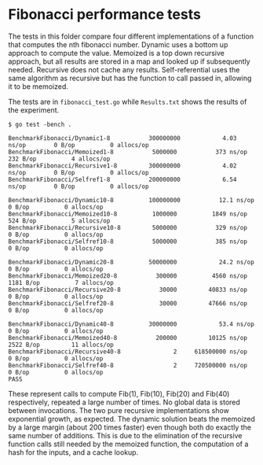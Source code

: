 # Fibonacci performance tests

The tests in this folder compare four different implementations of a function
that computes the nth fibonacci number. Dynamic uses a bottom up approach to
compute the value. Memoized is a top down recursive approach, but all results
are stored in a map and looked up if subsequently needed. Recursive does not
cache any results. Self-referential uses the same algorithm as recursive but
has the function to call passed in, allowing it to be memoized.

The tests are in `fibonacci_test.go` while `Results.txt` shows the results of the
experiment.

```text
$ go test -bench .

BenchmarkFibonacci/Dynamic1-8         	300000000	         4.03 ns/op	       0 B/op	       0 allocs/op
BenchmarkFibonacci/Memoized1-8        	 5000000	       373 ns/op	     232 B/op	       4 allocs/op
BenchmarkFibonacci/Recursive1-8       	300000000	         4.02 ns/op	       0 B/op	       0 allocs/op
BenchmarkFibonacci/Selfref1-8         	200000000	         6.54 ns/op	       0 B/op	       0 allocs/op

BenchmarkFibonacci/Dynamic10-8        	100000000	        12.1 ns/op	       0 B/op	       0 allocs/op
BenchmarkFibonacci/Memoized10-8       	 1000000	      1849 ns/op	     524 B/op	       5 allocs/op
BenchmarkFibonacci/Recursive10-8      	 5000000	       329 ns/op	       0 B/op	       0 allocs/op
BenchmarkFibonacci/Selfref10-8        	 5000000	       385 ns/op	       0 B/op	       0 allocs/op

BenchmarkFibonacci/Dynamic20-8        	50000000	        24.2 ns/op	       0 B/op	       0 allocs/op
BenchmarkFibonacci/Memoized20-8       	  300000	      4560 ns/op	    1181 B/op	       7 allocs/op
BenchmarkFibonacci/Recursive20-8      	   30000	     40833 ns/op	       0 B/op	       0 allocs/op
BenchmarkFibonacci/Selfref20-8        	   30000	     47666 ns/op	       0 B/op	       0 allocs/op

BenchmarkFibonacci/Dynamic40-8        	30000000	        53.4 ns/op	       0 B/op	       0 allocs/op
BenchmarkFibonacci/Memoized40-8       	  200000	     10125 ns/op	    2522 B/op	      11 allocs/op
BenchmarkFibonacci/Recursive40-8      	       2	 618500000 ns/op	       0 B/op	       0 allocs/op
BenchmarkFibonacci/Selfref40-8        	       2	 720500000 ns/op	       0 B/op	       0 allocs/op
PASS
```

These represent calls to compute Fib(1), Fib(10), Fib(20) and Fib(40)
respectively, repeated a large number of times. No global data is stored
between invocations. The two pure recursive implementations show exponential
growth, as expected. The dynamic solution beats the memoized by a large margin
(about 200 times faster) even though both do exactly the same number of additions.
This is due to the elimination of the recursive function calls still needed by
the memoized function, the computation of a hash for the inputs, and a cache
lookup.